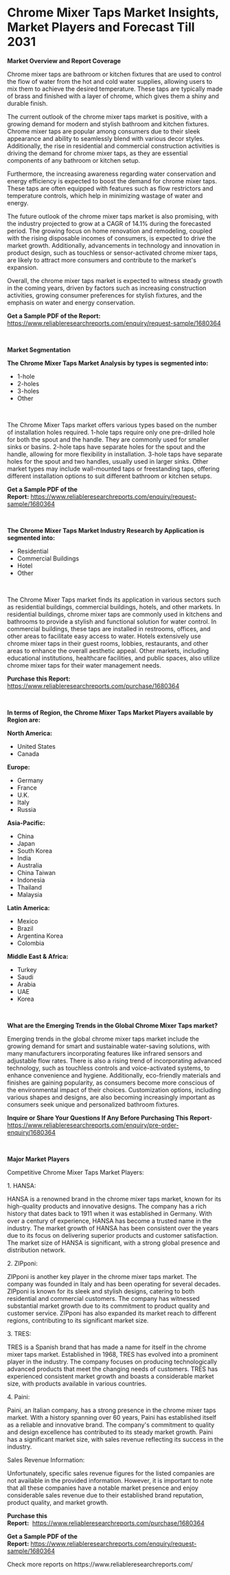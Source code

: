 <p><h1>Chrome Mixer Taps Market Insights, Market Players and Forecast Till 2031</h1></p><p><strong>Market Overview and Report Coverage</strong></p>
<p><p>Chrome mixer taps are bathroom or kitchen fixtures that are used to control the flow of water from the hot and cold water supplies, allowing users to mix them to achieve the desired temperature. These taps are typically made of brass and finished with a layer of chrome, which gives them a shiny and durable finish.</p><p>The current outlook of the chrome mixer taps market is positive, with a growing demand for modern and stylish bathroom and kitchen fixtures. Chrome mixer taps are popular among consumers due to their sleek appearance and ability to seamlessly blend with various decor styles. Additionally, the rise in residential and commercial construction activities is driving the demand for chrome mixer taps, as they are essential components of any bathroom or kitchen setup.</p><p>Furthermore, the increasing awareness regarding water conservation and energy efficiency is expected to boost the demand for chrome mixer taps. These taps are often equipped with features such as flow restrictors and temperature controls, which help in minimizing wastage of water and energy.</p><p>The future outlook of the chrome mixer taps market is also promising, with the industry projected to grow at a CAGR of 14.1% during the forecasted period. The growing focus on home renovation and remodeling, coupled with the rising disposable incomes of consumers, is expected to drive the market growth. Additionally, advancements in technology and innovation in product design, such as touchless or sensor-activated chrome mixer taps, are likely to attract more consumers and contribute to the market's expansion.</p><p>Overall, the chrome mixer taps market is expected to witness steady growth in the coming years, driven by factors such as increasing construction activities, growing consumer preferences for stylish fixtures, and the emphasis on water and energy conservation.</p></p>
<p><strong>Get a Sample PDF of the Report:</strong> <a href="https://www.reliableresearchreports.com/enquiry/request-sample/1680364">https://www.reliableresearchreports.com/enquiry/request-sample/1680364</a></p>
<p>&nbsp;</p>
<p><strong>Market Segmentation</strong></p>
<p><strong>The Chrome Mixer Taps Market Analysis by types is segmented into:</strong></p>
<p><ul><li>1-hole</li><li>2-holes</li><li>3-holes</li><li>Other</li></ul></p>
<p>&nbsp;</p>
<p><p>The Chrome Mixer Taps market offers various types based on the number of installation holes required. 1-hole taps require only one pre-drilled hole for both the spout and the handle. They are commonly used for smaller sinks or basins. 2-hole taps have separate holes for the spout and the handle, allowing for more flexibility in installation. 3-hole taps have separate holes for the spout and two handles, usually used in larger sinks. Other market types may include wall-mounted taps or freestanding taps, offering different installation options to suit different bathroom or kitchen setups.</p></p>
<p><strong>Get a Sample PDF of the Report:</strong>&nbsp;<a href="https://www.reliableresearchreports.com/enquiry/request-sample/1680364">https://www.reliableresearchreports.com/enquiry/request-sample/1680364</a></p>
<p>&nbsp;</p>
<p><strong>The Chrome Mixer Taps Market Industry Research by Application is segmented into:</strong></p>
<p><ul><li>Residential</li><li>Commercial Buildings</li><li>Hotel</li><li>Other</li></ul></p>
<p>&nbsp;</p>
<p><p>The Chrome Mixer Taps market finds its application in various sectors such as residential buildings, commercial buildings, hotels, and other markets. In residential buildings, chrome mixer taps are commonly used in kitchens and bathrooms to provide a stylish and functional solution for water control. In commercial buildings, these taps are installed in restrooms, offices, and other areas to facilitate easy access to water. Hotels extensively use chrome mixer taps in their guest rooms, lobbies, restaurants, and other areas to enhance the overall aesthetic appeal. Other markets, including educational institutions, healthcare facilities, and public spaces, also utilize chrome mixer taps for their water management needs.</p></p>
<p><strong>Purchase this Report:</strong>&nbsp; <a href="https://www.reliableresearchreports.com/purchase/1680364">https://www.reliableresearchreports.com/purchase/1680364</a></p>
<p>&nbsp;</p>
<p><strong>In terms of Region, the Chrome Mixer Taps Market Players available by Region are:</strong></p>
<p>
    <p> <strong> North America: </strong>
        <ul>
            <li>United States</li>
            <li>Canada</li>
        </ul>
        </p> 
    <p> <strong> Europe: </strong>
        <ul>
            <li>Germany</li>
            <li>France</li>
            <li>U.K.</li>
            <li>Italy</li>
            <li>Russia</li>
        </ul>
        </p> 
    <p> <strong> Asia-Pacific: </strong>
        <ul>
            <li>China</li>
            <li>Japan</li>
            <li>South Korea</li>
            <li>India</li>
            <li>Australia</li>
            <li>China Taiwan</li>
            <li>Indonesia</li>
            <li>Thailand</li>
            <li>Malaysia</li>
        </ul>
        </p> 
    <p> <strong> Latin America: </strong>
        <ul>
            <li>Mexico</li>
            <li>Brazil</li>
            <li>Argentina Korea</li>
            <li>Colombia</li>
        </ul>
        </p> 
    <p> <strong> Middle East & Africa: </strong>
        <ul>
            <li>Turkey</li>
            <li>Saudi</li>
            <li>Arabia</li>
            <li>UAE</li>
            <li>Korea</li>
        </ul>
    </p>
    </p>
<p>&nbsp;</p>
<p><strong>What are the Emerging Trends in the Global Chrome Mixer Taps market?</strong></p>
<p><p>Emerging trends in the global chrome mixer taps market include the growing demand for smart and sustainable water-saving solutions, with many manufacturers incorporating features like infrared sensors and adjustable flow rates. There is also a rising trend of incorporating advanced technology, such as touchless controls and voice-activated systems, to enhance convenience and hygiene. Additionally, eco-friendly materials and finishes are gaining popularity, as consumers become more conscious of the environmental impact of their choices. Customization options, including various shapes and designs, are also becoming increasingly important as consumers seek unique and personalized bathroom fixtures.</p></p>
<p><strong>Inquire or Share Your Questions If Any Before Purchasing This Report</strong>- <a href="https://www.reliableresearchreports.com/enquiry/pre-order-enquiry/1680364">https://www.reliableresearchreports.com/enquiry/pre-order-enquiry/1680364</a></p>
<p>&nbsp;</p>
<p><strong>Major Market Players</strong></p>
<p><p>Competitive Chrome Mixer Taps Market Players:</p><p>1. HANSA:</p><p>HANSA is a renowned brand in the chrome mixer taps market, known for its high-quality products and innovative designs. The company has a rich history that dates back to 1911 when it was established in Germany. With over a century of experience, HANSA has become a trusted name in the industry. The market growth of HANSA has been consistent over the years due to its focus on delivering superior products and customer satisfaction. The market size of HANSA is significant, with a strong global presence and distribution network.</p><p>2. ZIPponi:</p><p>ZIPponi is another key player in the chrome mixer taps market. The company was founded in Italy and has been operating for several decades. ZIPponi is known for its sleek and stylish designs, catering to both residential and commercial customers. The company has witnessed substantial market growth due to its commitment to product quality and customer service. ZIPponi has also expanded its market reach to different regions, contributing to its significant market size.</p><p>3. TRES:</p><p>TRES is a Spanish brand that has made a name for itself in the chrome mixer taps market. Established in 1968, TRES has evolved into a prominent player in the industry. The company focuses on producing technologically advanced products that meet the changing needs of customers. TRES has experienced consistent market growth and boasts a considerable market size, with products available in various countries.</p><p>4. Paini:</p><p>Paini, an Italian company, has a strong presence in the chrome mixer taps market. With a history spanning over 60 years, Paini has established itself as a reliable and innovative brand. The company's commitment to quality and design excellence has contributed to its steady market growth. Paini has a significant market size, with sales revenue reflecting its success in the industry.</p><p>Sales Revenue Information:</p><p>Unfortunately, specific sales revenue figures for the listed companies are not available in the provided information. However, it is important to note that all these companies have a notable market presence and enjoy considerable sales revenue due to their established brand reputation, product quality, and market growth.</p></p>
<p><strong>Purchase this Report:</strong>&nbsp;&nbsp;<a href="https://www.reliableresearchreports.com/purchase/1680364">https://www.reliableresearchreports.com/purchase/1680364</a></p>
<p></p>
<p><strong>Get a Sample PDF of the Report:</strong>&nbsp;<a href="https://www.reliableresearchreports.com/enquiry/request-sample/1680364">https://www.reliableresearchreports.com/enquiry/request-sample/1680364</a></p>
<p>Check more reports on https://www.reliableresearchreports.com/</p>